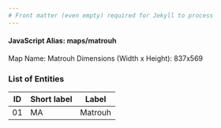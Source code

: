 ```yaml
---
# Front matter (even empty) required for Jekyll to process
---
```


#### JavaScript Alias: maps/matrouh

Map Name: Matrouh
Dimensions (Width x Height): 837x569





### List of Entities

ID | Short label | Label
---|---|---|
01|MA|Matrouh

